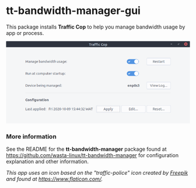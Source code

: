 # tt-bandwidth-manager-gui
This package installs **Traffic Cop** to help you manage bandwidth usage by app or process.

![Traffic Cop](data/traffic-cop.png)

### More information
See the README for the **tt-bandwidth-manager** package found at https://github.com/wasta-linux/tt-bandwidth-manager for configuration explanation and other information.

*This app uses an icon based on the "traffic-police" icon created by [Freepik](https://www.flaticon.com/authors/freepik) and found at https://www.flaticon.com/.*
